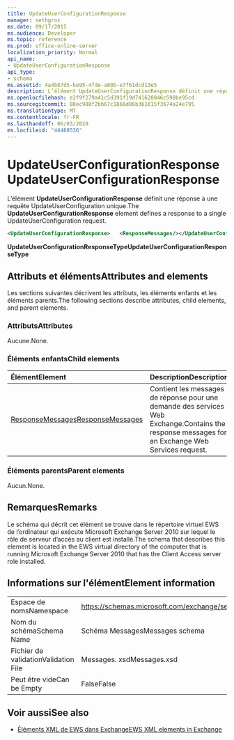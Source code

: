 ```yaml
---
title: UpdateUserConfigurationResponse
manager: sethgros
ms.date: 09/17/2015
ms.audience: Developer
ms.topic: reference
ms.prod: office-online-server
localization_priority: Normal
api_name:
- UpdateUserConfigurationResponse
api_type:
- schema
ms.assetid: 4a4b87d5-be95-4fde-a80b-e7f61dcd13e5
description: L’élément UpdateUserConfigurationResponse définit une réponse à une requête UpdateUserConfiguration unique.
ms.openlocfilehash: e2f9f279a41c5d391f19d741628046c598be95cd
ms.sourcegitcommit: 88ec988f2bb67c1866d06b361615f3674a24e795
ms.translationtype: MT
ms.contentlocale: fr-FR
ms.lasthandoff: 06/03/2020
ms.locfileid: "44468536"
---
```

# <a name="updateuserconfigurationresponse"></a><span data-ttu-id="25b37-103">UpdateUserConfigurationResponse</span><span class="sxs-lookup"><span data-stu-id="25b37-103">UpdateUserConfigurationResponse</span></span>

<span data-ttu-id="25b37-104">L’élément **UpdateUserConfigurationResponse** définit une réponse à une requête UpdateUserConfiguration unique.</span><span class="sxs-lookup"><span data-stu-id="25b37-104">The **UpdateUserConfigurationResponse** element defines a response to a single UpdateUserConfiguration request.</span></span> 
  
```xml
<UpdateUserConfigurationResponse>   <ResponseMessages/></UpdateUserConfigurationResponse>
```

 <span data-ttu-id="25b37-105">**UpdateUserConfigurationResponseType**</span><span class="sxs-lookup"><span data-stu-id="25b37-105">**UpdateUserConfigurationResponseType**</span></span>
## <a name="attributes-and-elements"></a><span data-ttu-id="25b37-106">Attributs et éléments</span><span class="sxs-lookup"><span data-stu-id="25b37-106">Attributes and elements</span></span>

<span data-ttu-id="25b37-107">Les sections suivantes décrivent les attributs, les éléments enfants et les éléments parents.</span><span class="sxs-lookup"><span data-stu-id="25b37-107">The following sections describe attributes, child elements, and parent elements.</span></span>
  
### <a name="attributes"></a><span data-ttu-id="25b37-108">Attributs</span><span class="sxs-lookup"><span data-stu-id="25b37-108">Attributes</span></span>

<span data-ttu-id="25b37-109">Aucune.</span><span class="sxs-lookup"><span data-stu-id="25b37-109">None.</span></span>
  
### <a name="child-elements"></a><span data-ttu-id="25b37-110">Éléments enfants</span><span class="sxs-lookup"><span data-stu-id="25b37-110">Child elements</span></span>

|<span data-ttu-id="25b37-111">**Élément**</span><span class="sxs-lookup"><span data-stu-id="25b37-111">**Element**</span></span>|<span data-ttu-id="25b37-112">**Description**</span><span class="sxs-lookup"><span data-stu-id="25b37-112">**Description**</span></span>|
|:-----|:-----|
|[<span data-ttu-id="25b37-113">ResponseMessages</span><span class="sxs-lookup"><span data-stu-id="25b37-113">ResponseMessages</span></span>](responsemessages.md) <br/> |<span data-ttu-id="25b37-114">Contient les messages de réponse pour une demande des services Web Exchange.</span><span class="sxs-lookup"><span data-stu-id="25b37-114">Contains the response messages for an Exchange Web Services request.</span></span>  <br/> |
   
### <a name="parent-elements"></a><span data-ttu-id="25b37-115">Éléments parents</span><span class="sxs-lookup"><span data-stu-id="25b37-115">Parent elements</span></span>

<span data-ttu-id="25b37-116">Aucun.</span><span class="sxs-lookup"><span data-stu-id="25b37-116">None.</span></span>
  
## <a name="remarks"></a><span data-ttu-id="25b37-117">Remarques</span><span class="sxs-lookup"><span data-stu-id="25b37-117">Remarks</span></span>

<span data-ttu-id="25b37-118">Le schéma qui décrit cet élément se trouve dans le répertoire virtuel EWS de l’ordinateur qui exécute Microsoft Exchange Server 2010 sur lequel le rôle de serveur d’accès au client est installé.</span><span class="sxs-lookup"><span data-stu-id="25b37-118">The schema that describes this element is located in the EWS virtual directory of the computer that is running Microsoft Exchange Server 2010 that has the Client Access server role installed.</span></span>
  
## <a name="element-information"></a><span data-ttu-id="25b37-119">Informations sur l'élément</span><span class="sxs-lookup"><span data-stu-id="25b37-119">Element information</span></span>

|||
|:-----|:-----|
|<span data-ttu-id="25b37-120">Espace de noms</span><span class="sxs-lookup"><span data-stu-id="25b37-120">Namespace</span></span>  <br/> |https://schemas.microsoft.com/exchange/services/2006/messages  <br/> |
|<span data-ttu-id="25b37-121">Nom du schéma</span><span class="sxs-lookup"><span data-stu-id="25b37-121">Schema Name</span></span>  <br/> |<span data-ttu-id="25b37-122">Schéma Messages</span><span class="sxs-lookup"><span data-stu-id="25b37-122">Messages schema</span></span>  <br/> |
|<span data-ttu-id="25b37-123">Fichier de validation</span><span class="sxs-lookup"><span data-stu-id="25b37-123">Validation File</span></span>  <br/> |<span data-ttu-id="25b37-124">Messages. xsd</span><span class="sxs-lookup"><span data-stu-id="25b37-124">Messages.xsd</span></span>  <br/> |
|<span data-ttu-id="25b37-125">Peut être vide</span><span class="sxs-lookup"><span data-stu-id="25b37-125">Can be Empty</span></span>  <br/> |<span data-ttu-id="25b37-126">False</span><span class="sxs-lookup"><span data-stu-id="25b37-126">False</span></span>  <br/> |
   
## <a name="see-also"></a><span data-ttu-id="25b37-127">Voir aussi</span><span class="sxs-lookup"><span data-stu-id="25b37-127">See also</span></span>



- [<span data-ttu-id="25b37-128">Éléments XML de EWS dans Exchange</span><span class="sxs-lookup"><span data-stu-id="25b37-128">EWS XML elements in Exchange</span></span>](ews-xml-elements-in-exchange.md)

